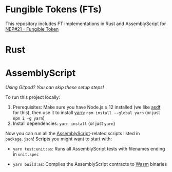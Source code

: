 # Fungible Tokens (FTs)

This repository includes FT implementations in Rust and AssemblyScript for [NEP#21 - Fungible Token](https://github.com/nearprotocol/NEPs/blob/master/specs/Standards/Tokens/FungibleToken.md)

# Rust

# AssemblyScript

_Using Gitpod? You can skip these setup steps!_

To run this project locally:

1. Prerequisites: Make sure you have Node.js ≥ 12 installed (we like [asdf] for
   this), then use it to install [yarn]: `npm install --global yarn` (or just
   `npm i -g yarn`)
2. Install dependencies: `yarn install` (or just `yarn`)

Now you can run all the [AssemblyScript]-related scripts listed in `package.json`! Scripts you might want to start with:

- `yarn test:unit:as`: Runs all AssemblyScript tests with filenames ending in
  `unit.spec`
- `yarn build:as`: Compiles the AssemblyScript contracts to [Wasm] binaries

  [asdf]: https://github.com/asdf-vm/asdf
  [yarn]: https://yarnpkg.com/
  [AssemblyScript]: https://assemblyscript.org/
  [Wasm]: https://webassembly.org/
